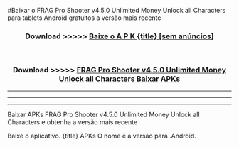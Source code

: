 #Baixar o FRAG Pro Shooter v4.5.0 Unlimited Money Unlock all Characters   para tablets Android gratuitos a versão mais recente


<div align="center">
<h3>Download >>>>> <a href="https://pt-web.web.app/?pt= {title}">Baixe o A P K {title} [sem anúncios]</a></h3><br>

<h3>Download >>>>> <a href="https://pt-web.web.app/?pt= {title}">FRAG Pro Shooter v4.5.0 Unlimited Money Unlock all Characters  Baixar APKs</a></h3>
</div>

----------------------------------------------------------

----------------------------------------------------------

----------------------------------------------------------

Baixar APKs FRAG Pro Shooter v4.5.0 Unlimited Money Unlock all Characters  e obtenha a versão mais recente

Baixe o aplicativo. {title} APKs O nome é a versão para .Android.


